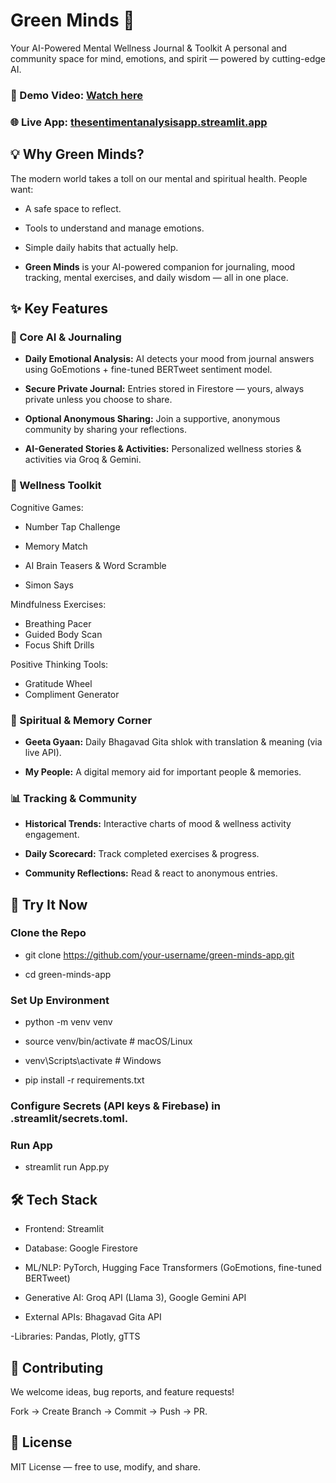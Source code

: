 # Green Minds 🌱
Your AI-Powered Mental Wellness Journal & Toolkit
A personal and community space for mind, emotions, and spirit — powered by cutting-edge AI.

### 🎥 Demo Video: [Watch here](https://vimeo.com/1107494438?share=copy#t=0)
### 🌐 Live App: [thesentimentanalysisapp.streamlit.app](https://vimeo.com/1107494438?share=copy#t=0)

## 💡 Why Green Minds?
The modern world takes a toll on our mental and spiritual health. People want:

- A safe space to reflect.

- Tools to understand and manage emotions.

- Simple daily habits that actually help.

- **Green Minds** is your AI-powered companion for journaling, mood tracking, mental exercises, and daily wisdom — all in one place.

## ✨ Key Features
### 🧠 Core AI & Journaling
- **Daily Emotional Analysis:** AI detects your mood from journal answers using GoEmotions + fine-tuned BERTweet sentiment model.

- **Secure Private Journal:** Entries stored in Firestore — yours, always private unless you choose to share.

- **Optional Anonymous Sharing:** Join a supportive, anonymous community by sharing your reflections.

- **AI-Generated Stories & Activities:** Personalized wellness stories & activities via Groq & Gemini.

### 🧘 Wellness Toolkit
Cognitive Games:

- Number Tap Challenge

- Memory Match

- AI Brain Teasers & Word Scramble

- Simon Says

Mindfulness Exercises:
- Breathing Pacer 
- Guided Body Scan 
- Focus Shift Drills

Positive Thinking Tools:
- Gratitude Wheel
- Compliment Generator

### 📖 Spiritual & Memory Corner
- **Geeta Gyaan:** Daily Bhagavad Gita shlok with translation & meaning (via live API).

- **My People:** A digital memory aid for important people & memories.

### 📊 Tracking & Community
- **Historical Trends:** Interactive charts of mood & wellness activity engagement.

- **Daily Scorecard:** Track completed exercises & progress.

- **Community Reflections:** Read & react to anonymous entries.

## 🚀 Try It Now
### Clone the Repo

- git clone https://github.com/your-username/green-minds-app.git

- cd green-minds-app

### Set Up Environment

- python -m venv venv

- source venv/bin/activate  # macOS/Linux

- venv\Scripts\activate     # Windows

- pip install -r requirements.txt

### Configure Secrets (API keys & Firebase) in .streamlit/secrets.toml.

### Run App

- streamlit run App.py

## 🛠 Tech Stack

- Frontend: Streamlit

- Database: Google Firestore

- ML/NLP: PyTorch, Hugging Face Transformers (GoEmotions, fine-tuned BERTweet)

- Generative AI: Groq API (Llama 3), Google Gemini API

- External APIs: Bhagavad Gita API

-Libraries: Pandas, Plotly, gTTS

## 🤝 Contributing
We welcome ideas, bug reports, and feature requests!

Fork → Create Branch → Commit → Push → PR.

## 📜 License
MIT License — free to use, modify, and share.

